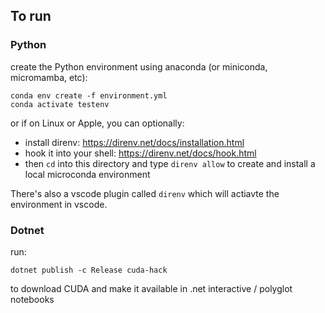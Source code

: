 
## To run

### Python

create the Python environment using anaconda (or miniconda, micromamba, etc):

    conda env create -f environment.yml
    conda activate testenv

or if on Linux or Apple, you can optionally:  
- install direnv: https://direnv.net/docs/installation.html  
- hook it into your shell: https://direnv.net/docs/hook.html  
- then `cd` into this directory and type `direnv allow` to create and install a local microconda environment  

There's also a vscode plugin called `direnv` which will actiavte the environment in vscode.




### Dotnet

run:

    dotnet publish -c Release cuda-hack

to download CUDA and make it available in .net interactive / polyglot notebooks
